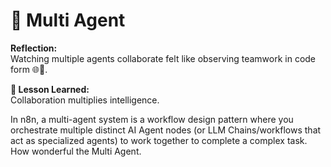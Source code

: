 # 🤝 Multi Agent

**Reflection:**  
Watching multiple agents collaborate felt like observing teamwork in code form 🌐🤝.

**💭 Lesson Learned:**  
Collaboration multiplies intelligence.

In n8n, a multi-agent system is a workflow design pattern where you orchestrate multiple distinct AI Agent nodes (or LLM Chains/workflows that act as specialized agents) to work together to complete a complex task. How wonderful the Multi Agent.
